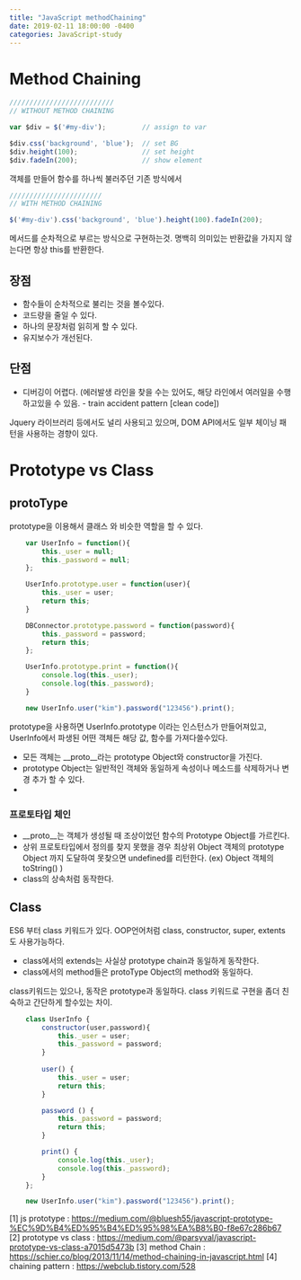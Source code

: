 ```yaml
---
title: "JavaScript methodChaining"
date: 2019-02-11 18:00:00 -0400
categories: JavaScript-study
---
```


# Method Chaining


```javascript
//////////////////////////
// WITHOUT METHOD CHAINING

var $div = $('#my-div');         // assign to var

$div.css('background', 'blue');  // set BG
$div.height(100);                // set height
$div.fadeIn(200);                // show element

```
객체를 만들어 함수를 하나씩 불러주던 기존 방식에서

```javascript
///////////////////////
// WITH METHOD CHAINING

$('#my-div').css('background', 'blue').height(100).fadeIn(200);
```
메서드를 순차적으로 부르는 방식으로 구현하는것.
명백히 의미있는 반환값을 가지지 않는다면 항상 this를 반환한다.

## 장점
* 함수들이 순차적으로 불리는 것을 볼수있다.
* 코드량을 줄일 수 있다.
* 하나의 문장처럼 읽히게 할 수 있다.
* 유지보수가 개선된다.

## 단점
* 디버깅이 어렵다. (에러발생 라인을 찾을 수는 있어도, 해당 라인에서 여러일을 수행하고있을 수 있음. - train accident pattern [clean code])
  
Jquery 라이브러리 등에서도 널리 사용되고 있으며,
DOM API에서도 일부 체이닝 패턴을 사용하는 경향이 있다.


# Prototype vs Class 

## protoType
prototype을 이용해서 클래스 와 비슷한 역할을 할 수 있다.

```javascript
    var UserInfo = function(){  
        this._user = null;
        this._password = null;
    };

    UserInfo.prototype.user = function(user){  
        this._user = user;
        return this;
    }

    DBConnector.prototype.password = function(password){  
        this._password = password;
        return this;
    };

    UserInfo.prototype.print = function(){
        console.log(this._user);
        console.log(this._password);
    }

    new UserInfo.user("kim").password("123456").print();

```

prototype을 사용하면 UserInfo.prototype 이라는 인스턴스가 만들어져있고, 
UserInfo에서 파생된 어떤 객체든 해당 값, 함수를 가져다쓸수있다.

- 모든 객체는 __proto__라는 prototype Object와 constructor을 가진다.
- prototype Object는 일반적인 객체와 동일하게 속성이나 메소드를 삭제하거나 변경 추가 할 수 있다.
- 

### 프로토타입 체인
- __proto__는 객체가 생성될 때 조상이었던 함수의  Prototype Object를 가르킨다.
- 상위 프로토타입에서 정의를 찾지 못했을 경우 최상위 Object 객체의 prototype Object 까지 도달하여 못찾으면 undefined를 리턴한다. (ex) Object 객체의 toString() )
- class의 상속처럼 동작한다.

## Class

ES6 부터 class 키워드가 있다.
OOP언어처럼 class, constructor, super, extents도 사용가능하다.

- class에서의 extends는 사실상 prototype chain과 동일하게 동작한다.
- class에서의 method들은 protoType Object의 method와 동일하다.

class키워드는 있으나, 동작은 prototype과 동일하다.
class 키워드로 구현을 좀더 친숙하고 간단하게 할수있는 차이.

```javascript
    class UserInfo {  
        constructor(user,password){
            this._user = user;
            this._password = password;
        }
        
        user() {
            this._user = user;
            return this;
        }

        password () {
            this._password = password;
            return this; 
        }

        print() {
            console.log(this._user);
            console.log(this._password);
        }
    };

    new UserInfo.user("kim").password("123456").print();
```


[1]  js prototype : https://medium.com/@bluesh55/javascript-prototype-%EC%9D%B4%ED%95%B4%ED%95%98%EA%B8%B0-f8e67c286b67
[2] prototype vs class : https://medium.com/@parsyval/javascript-prototype-vs-class-a7015d5473b
[3] method Chain :  https://schier.co/blog/2013/11/14/method-chaining-in-javascript.html
[4] chaining pattern : https://webclub.tistory.com/528
